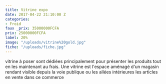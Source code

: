 ```yaml
---
title: Vitrine expo
date: 2017-04-22 21:10:00 Z
categories:
- Froid
faux _prix: 35000000FCFA
prix: 25000000FCFA
label: 20%
image: "/uploads/vitrine%20gold.jpg"
fiche: "/uploads/fiche.jpg"
---
```


vitrine  à poser sont dédiées principalement pour présenter les produits tout en les maintenant au frais. Une vitrine est l'espace aménagé d'un magasin rendant visible depuis la voie publique ou les allées intérieures les articles en vente dans ce commerce